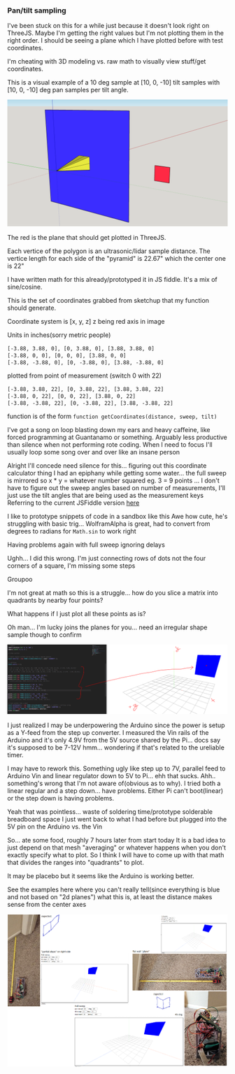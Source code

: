 ### Pan/tilt sampling

I've been stuck on this for a while just because it doesn't look right on ThreeJS.
Maybe I'm getting the right values but I'm not plotting them in the right order.
I should be seeing a plane which I have plotted before with test coordinates.

I'm cheating with 3D modeling vs. raw math to visually view stuff/get coordinates.

This is a visual example of a 10 deg sample at [10, 0, -10] tilt samples with [10, 0, -10] deg pan samples per tilt angle.

![sketchup mock of 10 deg pan tilt sample](./repo-images/sketchup-10deg-10deg-10deg-sample.png)

The red is the plane that should get plotted in ThreeJS.

Each vertice of the polygon is an ultrasonic/lidar sample distance. The vertice length for each side of the "pyramid" is 22.67" which the center one is 22"

I have written math for this already/prototyped it in JS fiddle. It's a mix of sine/cosine.

This is the set of coordinates grabbed from sketchup that my function should generate.

Coordinate system is [x, y, z] z being red axis in image

Units in inches(sorry metric people)

```
[-3.88, 3.88, 0], [0, 3.88, 0], [3.88, 3.88, 0]
[-3.88, 0, 0], [0, 0, 0], [3.88, 0, 0]
[-3.88, -3.88, 0], [0, -3.88, 0], [3.88, -3.88, 0]
```

plotted from point of measurement (switch 0 with 22)

```
[-3.88, 3.88, 22], [0, 3.88, 22], [3.88, 3.88, 22]
[-3.88, 0, 22], [0, 0, 22], [3.88, 0, 22]
[-3.88, -3.88, 22], [0, -3.88, 22], [3.88, -3.88, 22]
```

function is of the form `function getCoordinates(distance, sweep, tilt)`

I've got a song on loop blasting down my ears and heavy caffeine, like forced programming at Guantanamo or something.
Arguably less productive than silence when not performing rote coding.
When I need to focus I'll usually loop some song over and over like an insane person

Alright I'll concede need silence for this... figuring out this coordinate calculator thing
I had an epiphany while getting some water... the full sweep is mirrored so x * y = whatever number squared eg. 3 = 9 points
... I don't have to figure out the sweep angles based on number of measurements, I'll just use the tilt angles that are being used as the measurement keys
Referring to the current JSFiddle version [here](https://jsfiddle.net/ys6hzbk4/21/)

I like to prototype snippets of code in a sandbox like this
Awe how cute, he's struggling with basic trig... WolframAlpha is great, had to convert from degrees to radians for `Math.sin` to work right

Having problems again with full sweep ignoring delays

Ughh... I did this wrong. I'm just connecting rows of dots not the four corners of a square, I'm missing some steps

Groupoo

I'm not great at math so this is a struggle... how do you slice a matrix into quadrants by nearby four points?

What happens if I just plot all these points as is?

Oh man... I'm lucky joins the planes for you... need an irregular shape sample though to confirm

![plotty-boi](./repo-images/plot-threejs.PNG)

I just realized I may be underpowering the Arduino since the power is setup as a Y-feed from the step up converter. I measured the Vin rails of the Arduino and it's only 4.9V from the 5V source shared by the Pi... docs say it's supposed to be 7-12V hmm... wondering if that's related to the ureliable timer.

I may have to rework this. Something ugly like step up to 7V, parallel feed to Arduino Vin and linear regulator down to 5V to Pi... ehh that sucks.
Ahh.. something's wrong that I'm not aware of(obvious as to why). I tried both a linear regular and a step down... have problems.
Either Pi can't boot(linear) or the step down is having problems.

Yeah that was pointless... waste of soldering time/prototype solderable breadboard space
I just went back to what I had before but plugged into the 5V pin on the Arduino vs. the Vin

So... ate some food, roughly 7 hours later from start today
It is a bad idea to just depend on that mesh "averaging" or whatever happens when you don't exactly specify what to plot. So I think I will have to come up with that math that divides the ranges into "quadrants" to plot.

It may be placebo but it seems like the Arduino is working better.

See the examples here where you can't really tell(since everything is blue and not based on "2d planes") what this is, at least the distance makes sense from the center axes

![you are failing doctor](./repo-images/current.png)